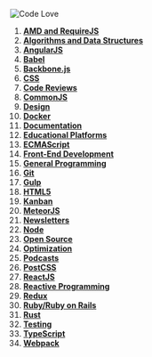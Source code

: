 ![Code Love](http://i.imgur.com/RS2KWU7.png)

1. **[AMD and RequireJS](./source/amd-requirejs.md)**
2. **[Algorithms and Data Structures](./source/algorithms-data-structures.md)**
3. **[AngularJS](./source/angularjs.md)**
4. **[Babel](./source/babel.md)**
5. **[Backbone.js](./source/backbone.md)**
6. **[CSS](./source/css.md)**
7. **[Code Reviews](./source/code-reviews.md)**
8. **[CommonJS](./source/commonjs.md)**
9. **[Design](./source/design.md)**
10. **[Docker](./source/docker.md)**
11. **[Documentation](./source/documentation.md)**
12. **[Educational Platforms](./source/edu-platforms.md)**
13. **[ECMAScript](./source/ecmascript6.md)**
14. **[Front-End Development](./source/front-end.md)**
15. **[General Programming](./source/general.md)**
16. **[Git](./source/git.md)**
17. **[Gulp](./source/gulp.md)**
18. **[HTML5](./source/html5.md)**
19. **[Kanban](./source/kanban.md)**
20. **[MeteorJS](./source/meteor.md)**
21. **[Newsletters](./source/newsletters.md)**
22. **[Node](./source/nodejs.md)**
23. **[Open Source](./source/open-source.md)**
24. **[Optimization](./source/optimization.md)**
25. **[Podcasts](./source/podcasts.md)**
26. **[PostCSS](./source/postcss.md)**
27. **[ReactJS](./source/reactjs.md)**
28. **[Reactive Programming](./source/reactive.md)**
29. **[Redux](./source/redux.md)**
30. **[Ruby/Ruby on Rails](./source/ruby.md)**
31. **[Rust](./source/rust.md)**
32. **[Testing](./source/testing.md)**
33. **[TypeScript](./source/typescript.md)**
34. **[Webpack](./source/webpack.md)**

